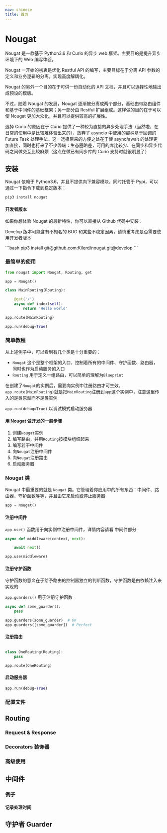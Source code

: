```yaml
---
nav: chinese
title: 首页
---
```

# Nougat
Nougat 是一款基于 Python3.6 和 Curio 的异步 web 框架。主要目的是提升异步环境下的 Web 编写体验。

Nougat 一开始的初衷是优化 Restful API 的编写，主要目标在于分离 API 参数的定义和业务逻辑的分离，实现高度解耦化。

Nougat 的另外一个目的在于可供一份自动化的 API 文档，并且可以选择性地输出成预设的模版。
 
不过，随着 Nougat 的发展，Nougat 逐渐被分离成两个部分，基础由带路由组件和基于中间件的基础框架；另一部分由 Restful 扩展组成。这样做的目的在于可以使 Nougat 更加大众化，并且可以提供较高的扩展性。

选择 Curio 的原因在于 Curio 提供了一种较为直接的异步处理手法（当然啦，在日常的使用中是比较难体验出来的），放弃了 asyncio 中使用的那种基于回调的 Future Task 处理手法。这一选择带来的方便之处在于使 async/await 的处理更加直接，同时也打来了不少弊端：生态圈略差，可用的库比较少、在同步和异步代码之间做交互比较麻烦（这点在做已有同步库的 Curio 支持时就很明显了）
## 安装
Nougat 依赖于 Python3.6，并且不提供向下兼容模块，同时托管于 Pypi，可以通过一下指令下载到稳定版本：
```bash
pip3 install nougat
```
#### 开发者版本
如果你想体验 Nougat 的最新特性，你可以直接从 Github 代码中安装：
<p class="warning">
  Develop 版本可能含有不知名的 BUG 和某些不稳定因素，请慎重考虑是否需要使用开发者版本
</p>
```bash
pip3 install git@github.com:Kilerd/nougat.git@develop
```

### 最简单的使用
```python
from nougat import Nougat, Routing, get

app = Nougat()

class MainRouting(Routing):

    @get('/')
    async def index(self):
        return 'Hello world'

app.route(MainRouting)

app.run(debug=True)
```

### 简单教程
从上述例子中，可以看到有几个类是十分重要的：
 - `Nougat` 这个是整个框架的入口，控制着所有的中间件、守护函数、路由器，同时也作为启动服务的入口
 - `Routing` 用于定义一组路由，可以简单的理解为`Blueprint`

在创建了`Nougat`的实例后，需要向实例中注册路由才可生效。`app.route(MainRouting)`就是把`MainRouting`注册到`app`这个实例中，注意这里传入的是类原型而不是类实例

`app.run(debug=True)` 以调试模式启动服务器

#### 用 Nougat 做开发的一般步骤
 1. 创建`Nougat`实例
 2. 编写路由，并用`Routing`按模块组织起来
 3. 编写若干中间件
 4. 向`Nougat`注册中间件
 5. 向`Nougat`注册路由
 6. 启动服务器

### Nougat 类

Nougat 中最重要的就是 `Nougat` 类。它管理着你应用中的所有东西：中间件、路由器、守护函数等等，并且由它来启动或停止服务器
```python
app = Nougat()
```
#### 注册中间件
`app.use()` 函数用于向实例中注册中间件，详情内容请看 中间件部分
```python
async def middleware(context, next):

    await next()

app.use(middleware)
```
#### 注册守护函数
守护函数的意义在于给予路由的控制器独立的判断函数，守护函数是由依赖注入来实现的

`app.guarders()` 用于注册守护函数
```python
async def some_guarder():
    pass

app.guarders(some_guarder)  # OK
app.guarders([some_guarder])  # Perfect
```
#### 注册路由
```python

class OneRouting(Routing):
    pass

app.route(OneRouting)
```

#### 启动服务器
```python
app.run(debug=True)
```
### 配置文件

## Routing
### Request & Response
### Decorators 装饰器
### 高级使用

## 中间件
### 例子

#### 记录处理时间

## 守护者 Guarder

